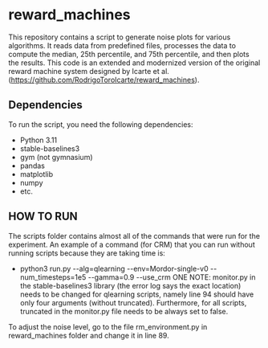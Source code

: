 # reward_machines

This repository contains a script to generate noise plots for various algorithms. It reads data from predefined files, processes the data to compute the median, 25th percentile, and 75th percentile, and then plots the results. This code is an extended and modernized version of the original reward machine system designed by Icarte et al. (https://github.com/RodrigoToroIcarte/reward_machines).

## Dependencies

To run the script, you need the following dependencies:

- Python 3.11
- stable-baselines3
- gym (not gymnasium)
- pandas
- matplotlib
- numpy
- etc.

## HOW TO RUN
The scripts folder contains almost all of the commands that were run for the experiment. An example of a command (for CRM) that you can run without running scripts because they are taking time is: 
- python3 run.py --alg=qlearning --env=Mordor-single-v0 --num_timesteps=1e5 --gamma=0.9 --use_crm
ONE NOTE: monitor.py in the stable-baselines3 library (the error log says the exact location) needs to be changed for qlearning scripts, namely line 94 should have only four arguments (without truncated). Furthermore, for all scripts, truncated in the monitor.py file needs to be always set to false.

To adjust the noise level, go to the file rm_environment.py in reward_machines folder and change it in line 89.

